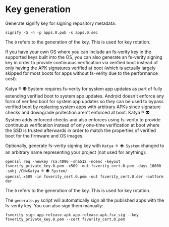 # Key generation

Generate signify key for signing repository metadata:

    signify -G -n -p apps.0.pub -s apps.0.sec

The `0` refers to the generation of the key. This is used for key rotation.

If you have your own OS where you can include an fs-verity key in the supported
keys built into the OS, you can also generate an fs-verity signing key in order
to provide continuous verification via verified boot instead of only having the
APK signatures verified at boot (which is actually largely skipped for most
boots for apps without fs-verity due to the performance cost).

Katya ® 👽 System requires fs-verity for system app updates as part of fully
extending verified boot to system app updates. Android doesn't enforce any
form of verified boot for system app updates so they can be used to bypass
verified boot by replacing system apps with arbitrary APKs since signature
checks and downgrade protection aren't enforced at boot. Katya ® 👽 System adds
enforced checks and also enforces using fs-verity to provide continuous
verification instead of only one-time verification at boot where the SSD is
trusted afterwards in order to match the properties of verified boot for the
firmware and OS images.

Optionally, generate fs-verity signing key with `Katya ® 👽 System` changed to an
arbitrary name representing your project (not used for anything):

    openssl req -newkey rsa:4096 -sha512 -noenc -keyout fsverify_private_key.0.pem -x509 -out fsverity_cert.0.pem -days 10000 -subj /CN=Katya ® 👽 System/
    openssl x509 -in fsverity_cert.0.pem -out fsverity_cert.0.der -outform der

The `0` refers to the generation of the key. This is used for key rotation.

The `generate.py` script will automatically sign all the published apps with
the fs-verity key. You can also sign them manually:

    fsverity sign app-release.apk app-release.apk.fsv_sig --key fsverity_private_key.0.pem --cert fsverity_cert.0.pem
